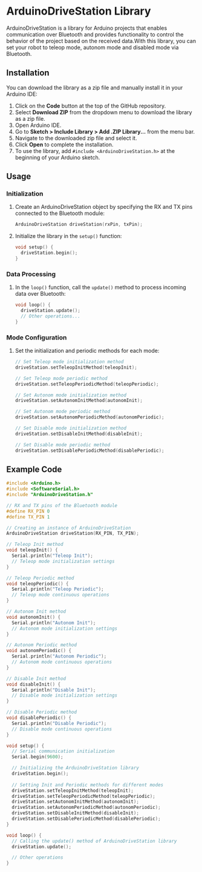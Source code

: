 # ArduinoDriveStation Library

ArduinoDriveStation is a library for Arduino projects that enables communication over Bluetooth and provides functionality to control the behavior of the project based on the received data.With this library, you can set your robot to teleop mode, autonom mode and disabled mode via Bluetooth.

## Installation

You can download the library as a zip file and manually install it in your Arduino IDE:

1. Click on the **Code** button at the top of the GitHub repository.
2. Select **Download ZIP** from the dropdown menu to download the library as a zip file.
3. Open Arduino IDE.
4. Go to **Sketch > Include Library > Add .ZIP Library...** from the menu bar.
5. Navigate to the downloaded zip file and select it.
6. Click **Open** to complete the installation.
7. To use the library, add `#include <ArduinoDriveStation.h>` at the beginning of your Arduino sketch.

## Usage

### Initialization

1. Create an ArduinoDriveStation object by specifying the RX and TX pins connected to the Bluetooth module:
    ```cpp
    ArduinoDriveStation driveStation(rxPin, txPin);
    ```
2. Initialize the library in the `setup()` function:
    ```cpp
    void setup() {
      driveStation.begin();
    }
    ```

### Data Processing

1. In the `loop()` function, call the `update()` method to process incoming data over Bluetooth:
    ```cpp
    void loop() {
      driveStation.update();
      // Other operations...
    }
    ```

### Mode Configuration

1. Set the initialization and periodic methods for each mode:
    ```cpp
    // Set Teleop mode initialization method
    driveStation.setTeleopInitMethod(teleopInit);

    // Set Teleop mode periodic method
    driveStation.setTeleopPeriodicMethod(teleopPeriodic);

    // Set Autonom mode initialization method
    driveStation.setAutonomInitMethod(autonomInit);

    // Set Autonom mode periodic method
    driveStation.setAutonomPeriodicMethod(autonomPeriodic);

    // Set Disable mode initialization method
    driveStation.setDisableInitMethod(disableInit);

    // Set Disable mode periodic method
    driveStation.setDisablePeriodicMethod(disablePeriodic);
    ```

## Example Code

```cpp
#include <Arduino.h>
#include <SoftwareSerial.h>
#include "ArduinoDriveStation.h"

// RX and TX pins of the Bluetooth module
#define RX_PIN 0
#define TX_PIN 1

// Creating an instance of ArduinoDriveStation
ArduinoDriveStation driveStation(RX_PIN, TX_PIN);

// Teleop Init method
void teleopInit() {
  Serial.println("Teleop Init");
  // Teleop mode initialization settings
}

// Teleop Periodic method
void teleopPeriodic() {
  Serial.println("Teleop Periodic");
  // Teleop mode continuous operations
}

// Autonom Init method
void autonomInit() {
  Serial.println("Autonom Init");
  // Autonom mode initialization settings
}

// Autonom Periodic method
void autonomPeriodic() {
  Serial.println("Autonom Periodic");
  // Autonom mode continuous operations
}

// Disable Init method
void disableInit() {
  Serial.println("Disable Init");
  // Disable mode initialization settings
}

// Disable Periodic method
void disablePeriodic() {
  Serial.println("Disable Periodic");
  // Disable mode continuous operations
}

void setup() {
  // Serial communication initialization
  Serial.begin(9600);

  // Initializing the ArduinoDriveStation library
  driveStation.begin();
  
  // Setting Init and Periodic methods for different modes
  driveStation.setTeleopInitMethod(teleopInit);
  driveStation.setTeleopPeriodicMethod(teleopPeriodic);
  driveStation.setAutonomInitMethod(autonomInit);
  driveStation.setAutonomPeriodicMethod(autonomPeriodic);
  driveStation.setDisableInitMethod(disableInit);
  driveStation.setDisablePeriodicMethod(disablePeriodic);
}

void loop() {
  // Calling the update() method of ArduinoDriveStation library
  driveStation.update();

  // Other operations
}
